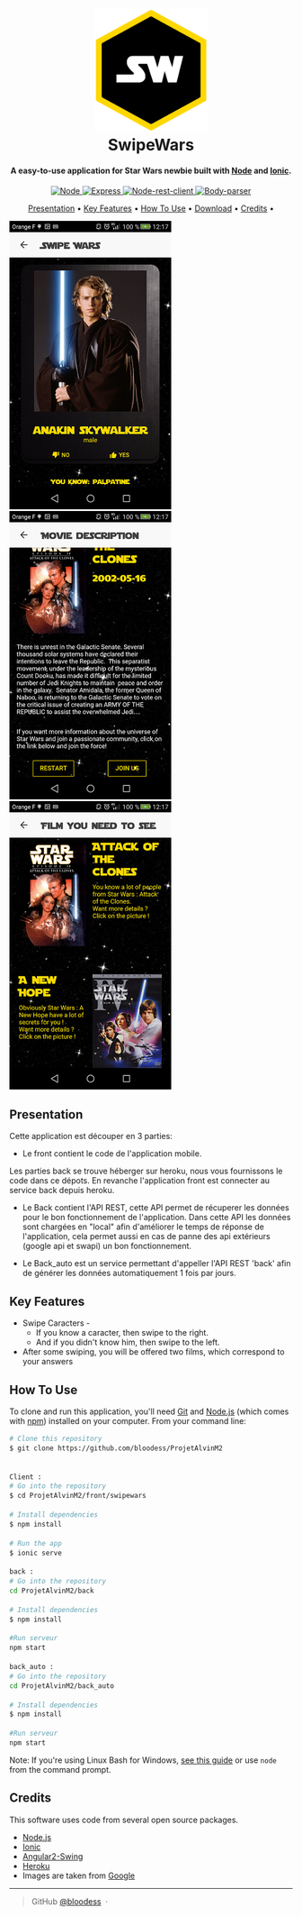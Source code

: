 <h1 align="center">
  <br>
  <img src="./ressources/logo_starwars.png" alt="SwipeWars" width="200"></a>
  <br>
  SwipeWars
  <br>
</h1>

<h4 align="center">A easy-to-use application for Star Wars newbie built with <a href="https://nodejs.org/" target="_blank">Node</a> and <a href="https://ionicframework.com/" target="_blank">Ionic</a>.</h4>

<p align="center">
  <a href="https://www.npmjs.com/package/node">
    <img src="https://badge.fury.io/js/node.svg"
         alt="Node">
  </a>
  <a href="https://www.npmjs.com/package/express">
    <img src="https://badge.fury.io/js/express.svg"
        alt="Express">
    </a>
    <a href="https://www.npmjs.com/package/node-rest-client">
    <img src="https://badge.fury.io/js/node-rest-client.svg"
        alt="Node-rest-client">
    </a>
    <a href="https://www.npmjs.com/package/body-parser">
    <img src="https://badge.fury.io/js/body-parser.svg"
        alt="Body-parser">
    </a>
</p>

<p align="center">
  <a href="#Presentation">Presentation</a> •
  <a href="#key-features">Key Features</a> •
  <a href="#how-to-use">How To Use</a> •
  <a href="#download">Download</a> •
  <a href="#credits">Credits</a> •
</p>

![alt text](./ressources/Screenshot-Card.png)
![alt text](./ressources/Screenshot-Movie.png)
![alt text](./ressources/Screenshot-Result.png)

## Presentation
Cette application est découper en 3 parties:
- Le front contient le code de l'application mobile.

Les parties back se trouve héberger sur heroku, nous vous fournissons le code dans ce dépots. En revanche l'application front est connecter au service back depuis heroku.
- Le Back contient l'API REST, cette API permet de récuperer les données pour le bon fonctionnement de l'application. Dans cette API les données sont chargées en "local" afin d'améliorer le temps de réponse de l'application, cela permet aussi en cas de panne des api extérieurs (google api et swapi) un bon fonctionnement.

- Le Back_auto est un service permettant d'appeller l'API REST 'back' afin de générer les données automatiquement 1 fois par jours.




## Key Features

* Swipe Caracters -
  - If you know a caracter, then swipe to the right.
  - And if you didn't know him, then swipe to the left.
* After some swiping, you will be offered two films, which correspond to your answers  

## How To Use

To clone and run this application, you'll need [Git](https://git-scm.com) and [Node.js](https://nodejs.org/en/download/) (which comes with [npm](http://npmjs.com)) installed on your computer. From your command line:


```bash
# Clone this repository
$ git clone https://github.com/bloodess/ProjetAlvinM2


Client :
# Go into the repository
$ cd ProjetAlvinM2/front/swipewars

# Install dependencies
$ npm install

# Run the app
$ ionic serve

back :
# Go into the repository
cd ProjetAlvinM2/back

# Install dependencies
$ npm install

#Run serveur
npm start

back_auto :
# Go into the repository
cd ProjetAlvinM2/back_auto

# Install dependencies
$ npm install

#Run serveur
npm start

```


Note: If you're using Linux Bash for Windows, [see this guide](https://www.howtogeek.com/261575/how-to-run-graphical-linux-desktop-applications-from-windows-10s-bash-shell/) or use `node` from the command prompt.

## Credits

This software uses code from several open source packages.

- [Node.js](https://nodejs.org/)
- [Ionic](https://ionicframework.com/)
- [Angular2-Swing](https://github.com/ksachdeva/angular2-swing)
- [Heroku](https://www.heroku.com/)
- Images are taken from [Google](https://images.google.fr/)

---

> GitHub [@bloodess](https://github.com/bloodess) &nbsp;&middot;&nbsp;


